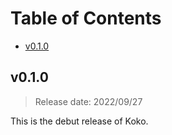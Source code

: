 # Table of Contents

- [v0.1.0](#v010)

## v0.1.0

> Release date: 2022/09/27

This is the debut release of Koko.


